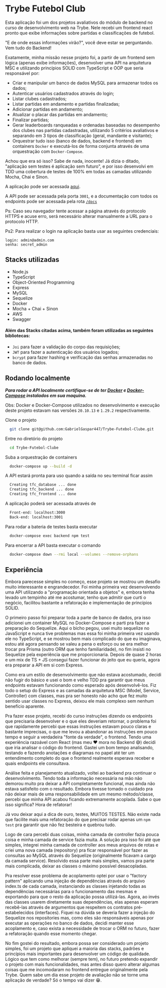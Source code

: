 # Trybe Futebol Club

Esta aplicação foi um dos projetos avaliativos do módulo de backend no curso de desenvolvimento web na Trybe. Nele recebi um frontend react pronto que exibe informações sobre partidas e classificações de futebol.

"E de onde essas informações virão?", você deve estar se perguntando. Vem tudo do Backend!

Exatamente, minha missão nesse projeto foi, a partir de um frontend sem lógica (apenas exibe informações), desenvolver uma API na arquitetura MSC e utilizando princípios SOLID com TypeScript e OOP que seria responsável por:

- Criar e manipular um banco de dados MySQL para armazenar todos os dados;
- Autenticar usuários cadastrados através do login;
- Listar clubes cadastrados;
- Listar partidas em andamento e partidas finalizadas;
- Adicionar partidas em andamento;
- Atualizar o placar das partidas em andamento;
- Finalizar partidas;
- Gerar leaderboards ranqueadas e ordenadas baseadas no desempenho dos clubes nas partidas cadastradas, utilizando 5 critérios avaliativos e separando em 3 tipos de classificação (geral, mandante e visitante);
- Orquestrar tudo isso (banco de dados, backend e frontend) em containers `Docker` e executá-los de forma conjunta através de uma orquestração com `Docker-Compose`.

Achou que era só isso? Sabe de nada, inocente! Já dizia o ditado, "aplicação sem testes é aplicação sem futuro", e por isso desenvolvi em TDD uma cobertura de testes de 100% em todas as camadas utilizando Mocha, Chai e Sinon.

A aplicação pode ser acessada [aqui](http://ec2-54-233-176-138.sa-east-1.compute.amazonaws.com:3000/leaderboard).

A API pode ser acessada pela porta `3001`, e a documentação com todos os endpoints pode ser acessada pela rota [`/docs`](http://ec2-54-233-176-138.sa-east-1.compute.amazonaws.com:3001/docs/)

Ps: Caso seu navegador tente acessar a página através do protocolo HTTPS e acuse erro, será necessário alterar manualmente a URL para o protocolo HTTP.

Ps2: Para realizar o login na aplicação basta usar as seguintes credenciais:

    login: admin@admin.com
    senha: secret_admin 

## Stacks utilizadas

- Node.js
- TypeScript
- Object-Oriented Programming
- Express
- MySQL
- Sequelize
- Docker
- Mocha + Chai + Sinon
- AWS
- Swagger

#### Além das Stacks citadas acima, também foram utilizadas as seguintes bibliotecas:

- `Joi` para fazer a validação do corpo das requisições;
- `JWT` para fazer a autenticação dos usuários logados;
- `bcrypt` para fazer hashing e verificação das senhas armazenadas no banco de dados.

## Rodando localmente

***Para rodar a API localmente certifique-se de ter [Docker](https://docs.docker.com/get-docker/) 
e [Docker-Compose](https://docs.docker.com/compose/install/) instalados em sua maquina.***

Obs: Docker e Docker-Compose utilizados no desenvolvimento e execução deste projeto estavam nas versões `20.10.13` e `1.29.2` respectivamente.

Clone o projeto

```bash
  git clone git@github.com:GabrielGaspar447/Trybe-Futebol-Clube.git
```

Entre no diretório do projeto

```bash
  cd Trybe-Futebol-Clube
```

Suba a orquestração de containers

```bash
  docker-compose up --build -d
```

A API estará pronta para uso quando a saída no seu terminal ficar assim

```bash
  Creating tfc_database ... done
  Creating tfc_backend ... done
  Creating tfc_frontend ... done
```

A aplicação poderá ser acessada através de

```bash
  Front-end: localhost:3000
  Back-end: localhost:3001
```

Para rodar a bateria de testes basta executar

```bash
  docker-compose exec backend npm test
```

Para encerrar a API basta executar o comando

```bash
  docker-compose down --rmi local --volumes --remove-orphans
```

## Experiência

Embora parecesse simples no começo, esse projeto se mostrou um desafio muito interessante e engrandecedor. Foi minha primeira vez desenvolvendo uma API utilizando a "programação orientada a objetos" e, embora tenha levado um tempinho até me acostumar, tenho que admitir que curti o negócio, facilitou bastante a refatoração e implementação de princípios SOLID.

O primeiro passo foi preparar toda a parte de banco de dados, pra isso adicionei um container MySQL no Docker-Compose e parti pra fazer a preparação do Sequelize. Aqui o bicho pegou, usei muito sequelize no JavaScript e nunca tive problemas mas essa foi minha primeira vez usando ele no TypeScript, e se mostrou bem mais complicado do que eu imaginava, estou até agora pensando se valeu a pena o esforço ou se era melhor trocar pra Prisma (outro ORM que tenho familiaridade), no fim insisti no Sequelize pela experiência que me proporcionaria. Depois de quase 2 horas e um mix de TS + JS consegui fazer funcionar do jeito que eu queria, agora era preparar a API em si com Express.

Como era um estilo de desenvolvimento que não estava acostumado, decidi não fugir do básico e usei o bom e velho TDD pra garantir que meus endpoints estavam funcionando como esperado após desenvolvê-los. Fiz todo o setup do Express e as camadas da arquitetura MSC (Model, Service, Controller) com classes, mas pra ser honesto não acho que fez muito sentido usar classes no Express, deixou ele mais complexo sem nenhum benefício aparente.

Pra fazer esse projeto, recebi do curso instruções dizendo os endpoints que precisaria desenvolver e o que eles deveriam retornar, o problema foi que rapidamente percebi que essas instruções estavam pouco claras e bastante imprecisas, o que me levou a abandonar as instruções em pouco tempo e seguir a verdadeira "fonte da verdade", o frontend. Tendo uma experiência razoável com React (mas meu ❤️ mora no Backend 😅) decidi que iria analisar o código do frontend. Gastei um bom tempo analisando, testando e fazendo anotações e diagramas no papel até ter um entendimento completo do que o frontend realmente esperava receber e quais endpoints ele consultava.

Análise feita e planejamento atualizado, voltei ao backend pra continuar o desenvolvimento. Tendo toda a informação necessária na mão não demorou muito pra deixar a API completamente funcional, mas ainda não estava satisfeito com o resultado. Embora tivesse tomado o cuidado pra não deixar mais de uma responsabilidade em um mesmo método/classe, percebi que minha API acabou ficando extremamente acoplada. Sabe o que isso significa? Hora de refatorar!

Já vou deixar aqui a dica de ouro, testes, MUITOS TESTES. Não existe nada que facilite mais uma refatoração do que precisar rodar apenas um `npm test` pra garantir que não fez besteira e quebrou tudo.

Logo de cara percebi duas coisas, minha camada de controller fazia pouca coisa e minha camada de service fazia muita. A solução pra isso foi até que simples, integrei minha camada de controller aos meus arquivos de rotas e criei uma nova camada (repository) pra ficar responsável por fazer as consultas ao MySQL através do Sequelize (originalmente ficavam a cargo da camada service). Resolvido essa parte mais simples, vamos pra parte mais complicada, deixar as classes o máximo possível desacopladas.

Pra resolver esse problema de acoplamento optei por usar o "factory pattern" aplicando uma injeção de dependências através do arquivo index.ts de cada camada, instanciando as classes injetando todas as dependências necessárias para o funcionamento das mesmas e exportando para que o resto da aplicação possa utilizá-las. Agora, ao invés das classes usarem diretamente suas dependências, elas apenas esperam recebê-las através de argumentos que respeitem os contratos pré-estabelecidos (interfaces). Fiquei na dúvida se deveria fazer a injeção do Sequelize nos repositories mas, como eles são responsáveis apenas por executar as operações no banco de dados, decidi manter esse acoplamento e, caso exista a necessidade de trocar o ORM no futuro, fazer a refatoração quando esse momento chegar.

No fim gostei do resultado, embora possa ser considerado um projeto simples, foi um projeto que apliquei a maioria das stacks, padrões e princípios mais importantes para desenvolver um código de qualidade. Lógico que tem como melhorar (sempre tem), no futuro pretendo expandir o projeto com mais funcionalidades, mas antes disso quero alterar algumas coisas que me incomodaram no frontend entregue originalmente pela Trybe. Quem sabe um dia esse projeto de avaliação não se torne uma aplicação de verdade? Só o tempo vai dizer 😁.
